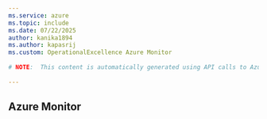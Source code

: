 ```yaml
---
ms.service: azure
ms.topic: include
ms.date: 07/22/2025
author: kanika1894
ms.author: kapasrij
ms.custom: OperationalExcellence Azure Monitor
  
# NOTE:  This content is automatically generated using API calls to Azure. Any edits made on these files will be overwritten in the next run of the script. 
  
---
```

  
## Azure Monitor

<!--articleBody-->
